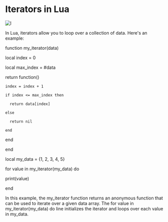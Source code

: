 # Iterators in Lua

![l](https://user-images.githubusercontent.com/116082827/234601751-20f25544-bc67-4ff5-b6f7-57960d86b26f.jpeg)


In Lua, iterators allow you to loop over a collection of data. Here's an example:





function my_iterator(data)

  local index = 0

  local max_index = #data

  return function()

    index = index + 1

    if index <= max_index then

      return data[index]

    else

      return nil

    end

  end

end



local my_data = {1, 2, 3, 4, 5}

for value in my_iterator(my_data) do

  print(value)

end

In this example, the my_iterator function returns an anonymous function that can be used to iterate over a given data array. The for value in my_iterator(my_data) do line initializes the iterator and loops over each value in my_data.
